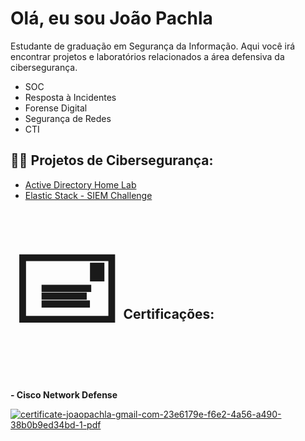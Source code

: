 <h1>Olá, eu sou João Pachla</h1>

Estudante de graduação em Segurança da Informação. Aqui você irá encontrar projetos e laboratórios relacionados a área defensiva da cibersegurança.

- SOC
- Resposta à Incidentes
- Forense Digital
- Segurança de Redes
- CTI


<h2>👨‍💻 Projetos de Cibersegurança:</h2>

- [Active Directory Home Lab](https://github.com/jpachla/activedirectory)
- [Elastic Stack - SIEM Challenge](https://github.com/jpachla/elksiem)



<h2><span style='font-size:150px;'>&#128387;</span> Certificações:</h2>

<b>- Cisco Network Defense</b>

<a href="https://ibb.co/S4SNkbvH"><img src="https://i.ibb.co/sd7jTn3c/certificate-joaopachla-gmail-com-23e6179e-f6e2-4a56-a490-38b0b9ed34bd-1-pdf.jpg" alt="certificate-joaopachla-gmail-com-23e6179e-f6e2-4a56-a490-38b0b9ed34bd-1-pdf" border="0"></a>





